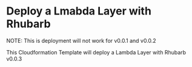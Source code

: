 # Deploy a Lmabda Layer with Rhubarb

NOTE: This is deployment will not work for v0.0.1 and v0.0.2

This Cloudformation Template will deploy a Lambda Layer with Rhubarb v0.0.3